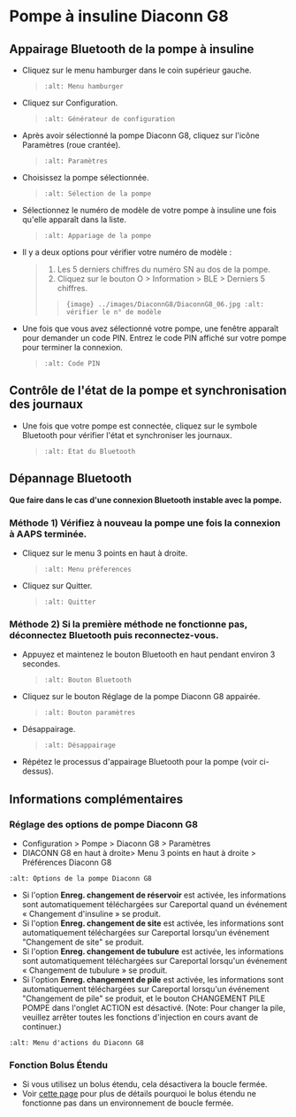 # Pompe à insuline Diaconn G8

## Appairage Bluetooth de la pompe à insuline

- Cliquez sur le menu hamburger dans le coin supérieur gauche.

  > ```{image} ../images/DiaconnG8/DiaconnG8_01.jpg
  > :alt: Menu hamburger
  > ```

- Cliquez sur Configuration.

  > ```{image} ../images/DiaconnG8/DiaconnG8_02.jpg
  > :alt: Générateur de configuration
  > ```

- Après avoir sélectionné la pompe Diaconn G8, cliquez sur l'icône Paramètres (roue crantée).

  > ```{image} ../images/DiaconnG8/DiaconnG8_03.jpg
  > :alt: Paramètres
  > ```

- Choisissez la pompe sélectionnée.

  > ```{image} ../images/DiaconnG8/DiaconnG8_04.jpg
  > :alt: Sélection de la pompe
  > ```

- Sélectionnez le numéro de modèle de votre pompe à insuline une fois qu'elle apparaît dans la liste.

  > ```{image} ../images/DiaconnG8/DiaconnG8_05.jpg
  > :alt: Appariage de la pompe
  > ```

- Il y a deux options pour vérifier votre numéro de modèle :

  > 1. Les 5 derniers chiffres du numéro SN au dos de la pompe.
  > 2. Cliquez sur le bouton O > Information > BLE > Derniers 5 chiffres.
  > 
  > > `{image} ../images/DiaconnG8/DiaconnG8_06.jpg
    :alt: vérifier le n° de modèle`

- Une fois que vous avez sélectionné votre pompe, une fenêtre apparaît pour demander un code PIN. Entrez le code PIN affiché sur votre pompe pour terminer la connexion.

  > ```{image} ../images/DiaconnG8/DiaconnG8_07.jpg
  > :alt: Code PIN
  > ```

## Contrôle de l'état de la pompe et synchronisation des journaux

- Une fois que votre pompe est connectée, cliquez sur le symbole Bluetooth pour vérifier l'état et synchroniser les journaux.

  > ```{image} ../images/DiaconnG8/DiaconnG8_08.jpg
  > :alt: État du Bluetooth
  > ```

## Dépannage Bluetooth

**Que faire dans le cas d'une connexion Bluetooth instable avec la pompe.**

### Méthode 1) Vérifiez à nouveau la pompe une fois la connexion à AAPS terminée.

- Cliquez sur le menu 3 points en haut à droite.

  > ```{image} ../images/DiaconnG8/DiaconnG8_09.jpg
  > :alt: Menu préferences
  > ```

- Cliquez sur Quitter.

  > ```{image} ../images/DiaconnG8/DiaconnG8_10.jpg
  > :alt: Quitter
  > ```

### Méthode 2) Si la première méthode ne fonctionne pas, déconnectez Bluetooth puis reconnectez-vous.

- Appuyez et maintenez le bouton Bluetooth en haut pendant environ 3 secondes.

  > ```{image} ../images/DiaconnG8/DiaconnG8_11.jpg
  > :alt: Bouton Bluetooth
  > ```

- Cliquez sur le bouton Réglage de la pompe Diaconn G8 appairée.

  > ```{image} ../images/DiaconnG8/DiaconnG8_12.jpg
  > :alt: Bouton paramètres
  > ```

- Désappairage.

  > ```{image} ../images/DiaconnG8/DiaconnG8_13.jpg
  > :alt: Désappairage
  > ```

- Répétez le processus d'appairage Bluetooth pour la pompe (voir ci-dessus).

## Informations complémentaires

### Réglage des options de pompe Diaconn G8

- Configuration > Pompe > Diaconn G8 > Paramètres
- DIACONN G8 en haut à droite> Menu 3 points en haut à droite > Préférences Diaconn G8

```{image} ../images/DiaconnG8/DiaconnG8_14.jpg
:alt: Options de la pompe Diaconn G8
```

- Si l'option **Enreg. changement de réservoir** est activée, les informations sont automatiquement téléchargées sur Careportal quand un événement « Changement d'insuline » se produit.
- Si l'option **Enreg. changement de site** est activée, les informations sont automatiquement téléchargées sur Careportal lorsqu'un événement "Changement de site" se produit.
- Si l'option **Enreg. changement de tubulure** est activée, les informations sont automatiquement téléchargées sur Careportal lorsqu'un événement « Changement de tubulure » se produit.
- Si l'option **Enreg. changement de pile** est activée, les informations sont automatiquement téléchargées sur Careportal lorsqu'un événement "Changement de pile" se produit, et le bouton CHANGEMENT PILE POMPE dans l'onglet ACTION est désactivé. (Note: Pour changer la pile, veuillez arrêter toutes les fonctions d'injection en cours avant de continuer.)

```{image} ../images/DiaconnG8/DiaconnG8_15.jpg
:alt: Menu d'actions du Diaconn G8
```

### Fonction Bolus Étendu

- Si vous utilisez un bolus étendu, cela désactivera la boucle fermée.
- Voir [cette page](Extended-Carbs-why-extended-boluses-won-t-work-in-a-closed-loop-environment) pour plus de détails pourquoi le bolus étendu ne fonctionne pas dans un environnement de boucle fermée.
